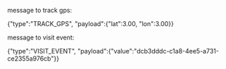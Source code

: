 message to track gps:

{"type":"TRACK_GPS", "payload":{"lat":3.00, "lon":3.00}}

message to visit event:

{"type":"VISIT_EVENT", "payload":{"value":"dcb3dddc-c1a8-4ee5-a731-ce2355a976cb"}}
